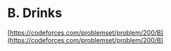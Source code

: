 # B. Drinks

[https://codeforces.com/problemset/problem/200/B](https://codeforces.com/problemset/problem/200/B)


